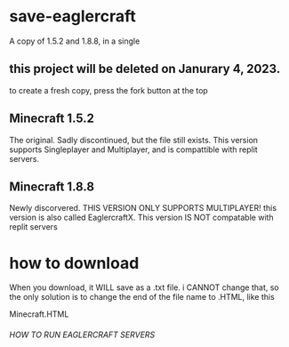 # save-eaglercraft
A copy of 1.5.2 and 1.8.8, in a single 
## this project will be deleted on Janurary 4, 2023.
to create a fresh copy, press the fork button at the top

## Minecraft 1.5.2
The original. Sadly discontinued, but the file still exists. This version supports Singleplayer and Multiplayer, and is compattible with replit servers.
## Minecraft 1.8.8
Newly discorvered. THIS VERSION ONLY SUPPORTS MULTIPLAYER! this version is also called EaglercraftX. This version IS NOT compatable with replit servers


# how to download

When you download, it WILL save as a .txt file. i CANNOT change that, so the only solution is to change the end of the file name to .HTML, like this


Minecraft.HTML


###### HOW TO RUN EAGLERCRAFT SERVERS
